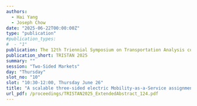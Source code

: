 ```yaml
---
authors:
  - Hai Yang
  - Joseph Chow
date: "2025-06-22T00:00:00Z"
type: "publication"
#publication_types:
#  - "1"
publication: The 12th Triennial Symposium on Transportation Analysis conference
publication_short: TRISTAN 2025
summary: ""
session: "Two-Sided Markets"
day: "Thursday"
slot_no: "10"
slot: "10:30-12:00, Thursday June 26"
title: "A scalable three-sided electric Mobility-as-a-Service assignment game model with charging activity"
url_pdf: /proceedings/TRISTAN2025_ExtendedAbstract_124.pdf
---
```

